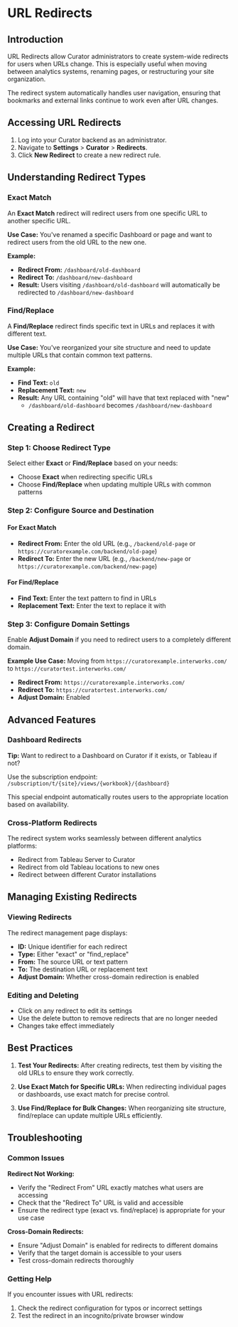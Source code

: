 # URL Redirects

## Introduction

URL Redirects allow Curator administrators to create system-wide redirects for users when URLs change. This is
especially useful when moving between analytics systems, renaming pages, or restructuring your site organization.

The redirect system automatically handles user navigation, ensuring that bookmarks and external links continue to work
even after URL changes.

## Accessing URL Redirects

1. Log into your Curator backend as an administrator.
2. Navigate to **Settings** > **Curator** > **Redirects**.
3. Click **New Redirect** to create a new redirect rule.

## Understanding Redirect Types

### Exact Match

An **Exact Match** redirect will redirect users from one specific URL to another specific URL.

**Use Case:** You've renamed a specific Dashboard or page and want to redirect users from the old URL to the new one.

**Example:**

- **Redirect From:** `/dashboard/old-dashboard`
- **Redirect To:** `/dashboard/new-dashboard`
- **Result:** Users visiting `/dashboard/old-dashboard` will automatically be redirected to `/dashboard/new-dashboard`

### Find/Replace

A **Find/Replace** redirect finds specific text in URLs and replaces it with different text.

**Use Case:** You've reorganized your site structure and need to update multiple URLs that contain common text patterns.

**Example:**

- **Find Text:** `old`
- **Replacement Text:** `new`
- **Result:** Any URL containing "old" will have that text replaced with "new"
  - `/dashboard/old-dashboard` becomes `/dashboard/new-dashboard`

## Creating a Redirect

### Step 1: Choose Redirect Type

Select either **Exact** or **Find/Replace** based on your needs:

- Choose **Exact** when redirecting specific URLs
- Choose **Find/Replace** when updating multiple URLs with common patterns

### Step 2: Configure Source and Destination

#### For Exact Match

- **Redirect From:** Enter the old URL (e.g., `/backend/old-page` or `https://curatorexample.com/backend/old-page`)
- **Redirect To:** Enter the new URL (e.g., `/backend/new-page` or `https://curatorexample.com/backend/new-page`)

#### For Find/Replace

- **Find Text:** Enter the text pattern to find in URLs
- **Replacement Text:** Enter the text to replace it with

### Step 3: Configure Domain Settings

Enable **Adjust Domain** if you need to redirect users to a completely different domain.

**Example Use Case:** Moving from `https://curatorexample.interworks.com/` to `https://curatortest.interworks.com/`

- **Redirect From:** `https://curatorexample.interworks.com/`
- **Redirect To:** `https://curatortest.interworks.com/`
- **Adjust Domain:**  Enabled

## Advanced Features

### Dashboard Redirects

**Tip:** Want to redirect to a Dashboard on Curator if it exists, or Tableau if not?

Use the subscription endpoint: `/subscription/t/{site}/views/{workbook}/{dashboard}`

This special endpoint automatically routes users to the appropriate location based on availability.

### Cross-Platform Redirects

The redirect system works seamlessly between different analytics platforms:

- Redirect from Tableau Server to Curator
- Redirect from old Tableau locations to new ones
- Redirect between different Curator installations

## Managing Existing Redirects

### Viewing Redirects

The redirect management page displays:

- **ID:** Unique identifier for each redirect
- **Type:** Either "exact" or "find_replace"
- **From:** The source URL or text pattern
- **To:** The destination URL or replacement text
- **Adjust Domain:** Whether cross-domain redirection is enabled

### Editing and Deleting

- Click on any redirect to edit its settings
- Use the delete button to remove redirects that are no longer needed
- Changes take effect immediately

## Best Practices

1. **Test Your Redirects:** After creating redirects, test them by visiting the old URLs to ensure they work correctly.

2. **Use Exact Match for Specific URLs:** When redirecting individual pages or dashboards, use exact match for precise control.

3. **Use Find/Replace for Bulk Changes:** When reorganizing site structure, find/replace can update multiple URLs efficiently.

## Troubleshooting

### Common Issues

**Redirect Not Working:**

- Verify the "Redirect From" URL exactly matches what users are accessing
- Check that the "Redirect To" URL is valid and accessible
- Ensure the redirect type (exact vs. find/replace) is appropriate for your use case

**Cross-Domain Redirects:**

- Ensure "Adjust Domain" is enabled for redirects to different domains
- Verify that the target domain is accessible to your users
- Test cross-domain redirects thoroughly

### Getting Help

If you encounter issues with URL redirects:

1. Check the redirect configuration for typos or incorrect settings
2. Test the redirect in an incognito/private browser window
